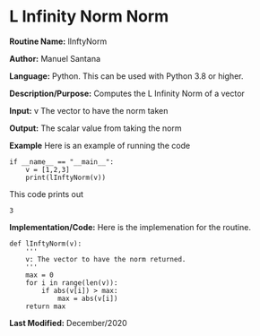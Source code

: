 

# L Infinity Norm Norm

**Routine Name:** lInftyNorm

**Author:** Manuel Santana

**Language:** Python. This can be used with Python 3.8 or higher. 

**Description/Purpose:** 
Computes the L Infinity Norm of a vector

**Input:** 
v The vector to have the norm taken

**Output:** 
The scalar value from taking the norm

**Example**
Here is an example of running the code

```
if __name__ == "__main__":
    v = [1,2,3]
    print(lInftyNorm(v))
```

This code prints out

```
3
```
**Implementation/Code:** 
Here is the implemenation for the routine.
```
def lInftyNorm(v):
    '''
    v: The vector to have the norm returned.
    '''
    max = 0
    for i in range(len(v)):
        if abs(v[i]) > max:
            max = abs(v[i])
    return max

```
**Last Modified:** December/2020